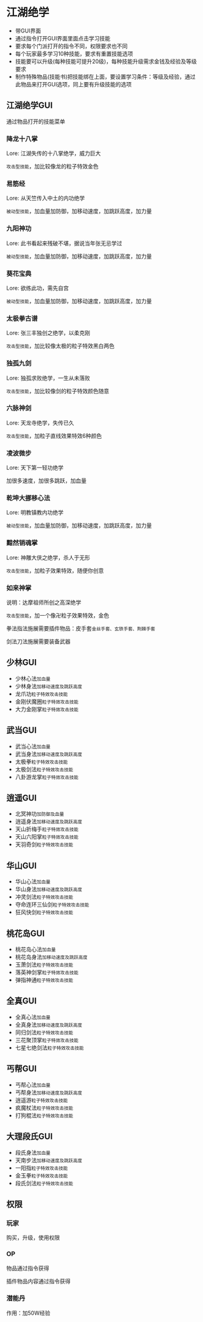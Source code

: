 # 江湖绝学
- 带GUI界面
- 通过指令打开GUI界面里面点击学习技能
- 要求每个门派打开的指令不同，权限要求也不同
- 每个玩家最多学习10种技能，要求有重置技能选项
- 技能要可以升级(每种技能可提升20级)，每种技能升级需求金钱及经验及等级要求
- 制作特殊物品(技能书)把技能绑在上面，要设置学习条件：等级及经验，通过此物品来打开GUI选项，同上要有升级技能的选项

## 江湖绝学GUI
通过物品打开的技能菜单

### 降龙十八掌
Lore: 江湖失传的十八掌绝学，威力巨大

`攻击型技能`，加比较像龙的粒子特效金色

### 易筋经
Lore: 从天竺传入中土的内功绝学

`被动型技能`，加血量加防御，加移动速度，加跳跃高度，加力量

### 九阳神功
Lore: 此书看起来残破不堪，据说当年张无忌学过

`被动型技能`，加血量加防御，加移动速度，加跳跃高度，加力量

### 葵花宝典
Lore: 欲练此功，需先自宫

`被动型技能`，加血量加防御，加移动速度，加跳跃高度，加力量

### 太极拳古谱
Lore: 张三丰独创之绝学，以柔克刚

`攻击型技能`，加比较像太极的粒子特效黑白两色

### 独孤九剑
Lore: 独孤求败绝学，一生从未落败

`攻击型技能`，加比较像剑的粒子特效颜色随意

### 六脉神剑
Lore: 天龙寺绝学，失传已久

`攻击型技能`，加粒子直线效果特效6种颜色

### 凌波微步
Lore: 天下第一轻功绝学

加很多速度，加很多跳跃，加血量

### 乾坤大挪移心法
Lore: 明教镇教内功绝学

`被动型技能`，加血量加防御，加移动速度，加跳跃高度，加力量

### 黯然销魂掌
Lore: 神雕大侠之绝学，杀人于无形

`攻击型技能`，加粒子效果特效，随便你创意

### 如来神掌
说明：达摩祖师所创之高深绝学

`攻击型技能`，加一个像卍粒子效果特效，金色

拳法指法施展需要插件物品：皮手套`金丝手套、玄铁手套、荆棘手套`

剑法刀法施展需要装备武器


## 少林GUI
- 少林心法`加血量`
- 少林身法`加移动速度及跳跃高度`
- 龙爪功`粒子特效攻击技能`
- 金刚伏魔圈`粒子特效攻击技能`
- 大力金刚掌`粒子特效攻击技能`

## 武当GUI
- 武当心法`加血量`
- 武当身法`加移动速度及跳跃高度`
- 太极拳`粒子特效攻击技能`
- 太极剑法`粒子特效攻击技能`
- 八卦游龙掌`粒子特效攻击技能`

## 逍遥GUI
- 北冥神功`加防御及血量`
- 逍遥身法`加移动速度及跳跃高度`
- 天山折梅手`粒子特效攻击技能`
- 天山六阳掌`粒子特效攻击技能`
- 天羽奇剑`粒子特效攻击技能`

## 华山GUI
- 华山心法`加血量`
- 华山身法`加移动速度及跳跃高度`
- 冲灵剑法`粒子特效攻击技能`
- 夺命连环三仙剑`粒子特效攻击技能`
- 狂风快剑`粒子特效攻击技能`

## 桃花岛GUI
- 桃花岛心法`加血量`
- 桃花岛身法`加移动速度及跳跃高度`
- 玉萧剑法`粒子特效攻击技能`
- 落英神剑掌`粒子特效攻击技能`
- 弹指神通`粒子特效攻击技能`

## 全真GUI
- 全真心法`加血量`
- 全真身法`加移动速度及跳跃高度`
- 同归剑法`粒子特效攻击技能`
- 三花聚顶掌`粒子特效攻击技能`
- 七星七绝剑法`粒子特效攻击技能`

## 丐帮GUI
- 丐帮心法`加血量`
- 丐帮身法`加移动速度及跳跃高度`
- 逍遥游`粒子特效攻击技能`
- 疯魔杖法`粒子特效攻击技能`
- 打狗棍法`粒子特效攻击技能`

## 大理段氏GUI
- 段氏身法`加血量`
- 天南步法`加移动速度及跳跃高度`
- 一阳指`粒子特效攻击技能`
- 金玉拳`粒子特效攻击技能`
- 段氏剑法`粒子特效攻击技能`

## 权限
### 玩家
购买，升级，使用权限

### OP
物品通过指令获得

插件物品内容通过指令获得

### 潜能丹
作用：加50W经验